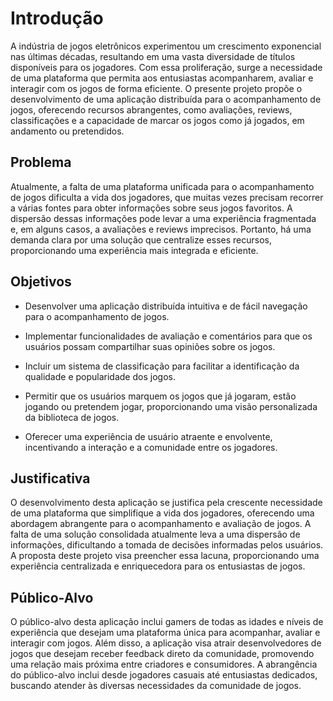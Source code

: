 # Introdução

A indústria de jogos eletrônicos experimentou um crescimento exponencial nas últimas décadas, resultando em uma vasta diversidade de títulos disponíveis para os jogadores. Com essa proliferação, surge a necessidade de uma plataforma que permita aos entusiastas acompanharem, avaliar e interagir com os jogos de forma eficiente. O presente projeto propõe o desenvolvimento de uma aplicação distribuída para o acompanhamento de jogos, oferecendo recursos abrangentes, como avaliações, reviews, classificações e a capacidade de marcar os jogos como já jogados, em andamento ou pretendidos.

## Problema

Atualmente, a falta de uma plataforma unificada para o acompanhamento de jogos dificulta a vida dos jogadores, que muitas vezes precisam recorrer a várias fontes para obter informações sobre seus jogos favoritos. A dispersão dessas informações pode levar a uma experiência fragmentada e, em alguns casos, a avaliações e reviews imprecisos. Portanto, há uma demanda clara por uma solução que centralize esses recursos, proporcionando uma experiência mais integrada e eficiente.

## Objetivos

- Desenvolver uma aplicação distribuída intuitiva e de fácil navegação para o acompanhamento de jogos. 

- Implementar funcionalidades de avaliação e comentários para que os usuários possam compartilhar suas opiniões sobre os jogos. 
  
- Incluir um sistema de classificação para facilitar a identificação da qualidade e popularidade dos jogos. 

- Permitir que os usuários marquem os jogos que já jogaram, estão jogando ou pretendem jogar, proporcionando uma visão personalizada da biblioteca de jogos. 

- Oferecer uma experiência de usuário atraente e envolvente, incentivando a interação e a comunidade entre os jogadores. 

## Justificativa

O desenvolvimento desta aplicação se justifica pela crescente necessidade de uma plataforma que simplifique a vida dos jogadores, oferecendo uma abordagem abrangente para o acompanhamento e avaliação de jogos. A falta de uma solução consolidada atualmente leva a uma dispersão de informações, dificultando a tomada de decisões informadas pelos usuários. A proposta deste projeto visa preencher essa lacuna, proporcionando uma experiência centralizada e enriquecedora para os entusiastas de jogos. 

## Público-Alvo

O público-alvo desta aplicação inclui gamers de todas as idades e níveis de experiência que desejam uma plataforma única para acompanhar, avaliar e interagir com jogos. Além disso, a aplicação visa atrair desenvolvedores de jogos que desejam receber feedback direto da comunidade, promovendo uma relação mais próxima entre criadores e consumidores. A abrangência do público-alvo inclui desde jogadores casuais até entusiastas dedicados, buscando atender às diversas necessidades da comunidade de jogos.
